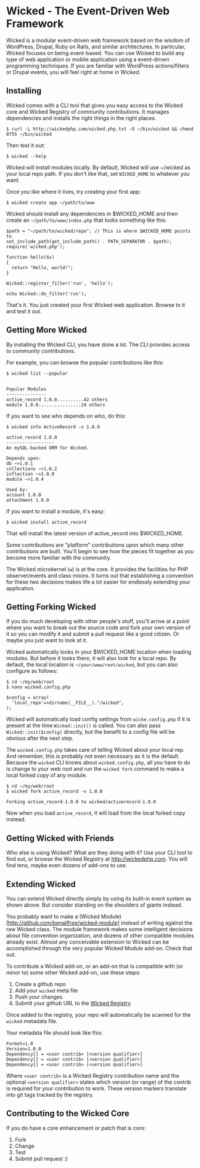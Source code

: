 # Wicked - The Event-Driven Web Framework

Wicked is a modular event-driven web framework based on the wisdom of WordPress, Drupal, Ruby on Rails, and similar architectures. In particular, Wicked focuses on being event-based. You can use Wicked to build any type of web application or mobile application using a event-driven programming techniques. If you are familiar with WordPress actions/filters or Drupal events, you will feel right at home in Wicked.

## Installing

Wicked comes with a CLI tool that gives you easy access to the Wicked core and Wicked Registry of community contributions. It manages dependencies and installs the right things in the right places.

    $ curl -L http://wickedphp.com/wicked.php.txt -O ~/bin/wicked && chmod 0755 ~/bin/wicked

Then test it out:

    $ wicked --help

Wicked will install modules locally. By default, Wicked will use ~/wicked as your local repo path. If you don't like that, set `WICKED_HOME` to whatever you want.

Once you like where it lives, try creating your first app:

    $ wicked create app ~/path/to/www
        

Wicked should install any dependencies in $WICKED_HOME and then create an `~/path/to/www/index.php` that looks something like this:

    $path = "~/path/to/wicked/repo"; // This is where $WICKED_HOME points to
    set_include_path(get_include_path() . PATH_SEPARATOR . $path);
    require('w/cked.php');
    
    function hello($s)
    {
      return "Hello, world!";
    }
    
    Wicked::register_filter('run', 'hello');
    
    echo Wicked::do_filter('run');

That's it. You just created your first Wicked web application. Browse to it and test it out.

## Getting More Wicked

By installing the Wicked CLI, you have done a lot. The CLI provides access to community contributions.

For example, you can browse the popular contributions like this:

    $ wicked list --popular
    

    Popular Modules
    ---------------
    active_record 1.0.0..........42 others
    module 1.0.0................24 others


If you want to see who depends on who, do this:

    $ wicked info ActiveRecord -v 1.0.0

    active_record 1.0.0
    ------------------
    An mySQL-backed ORM for Wicked.
    
    Depends upon:
    db ~>1.0.1
    collections ~>1.0.2
    inflection ~>1.0.0
    module ~>1.0.4
    
    Used by:
    account 1.0.0
    attachment 1.0.0
    
If you want to install a module, it's easy:

    $ wicked install active_record
    
That will install the latest version of active_record into $WICKED_HOME.

Some contributions are "platform" contributions upon which many other contributions are built. You'll begin to see how the pieces fit together as you become more familiar with the community. 

The Wicked microkernel (`w`) is at the core. It provides the facilities for PHP observer/events and class mixins. It turns out that establishing a convention for these two decisions makes life a lot easier for endlessly extending your application.

## Getting Forking Wicked

If you do much developing with other people's stuff, you'll arrive at a point where you want to break out the source code and fork your own version of it so you can modify it and submit a pull request like a good citizen. Or maybe you just want to look at it.

Wicked automatically looks in your $WICKED_HOME location when loading modules. But before it looks there, it will also look for a local repo. By default, the local location is `~/your/www/root/wicked`, but you can also configure as follows:

    $ cd ~/my/web/root
    $ nano wicked.config.php
    
    $config = array(
      'local_repo'=>dirname(__FILE__)."/wicked",
    );

Wicked will automatically load config settings from `wicke.config.php` if it is present at the time `Wicked::init()` is called. You can also pass `Wicked::init($config)` directly, but the benefit to a config file will be obvious after the next step.

The `wicked.config.php` takes care of telling Wicked about your local rep. And remember, this is probably not even necessary as it is the default. Because the `wicked` CLI knows about `wicked.config.php`, all you have to do is change to your web root and run the `wicked fork` command to make a local forked copy of any module.

    $ cd ~/my/web/root
    $ wicked fork active_record -v 1.0.0
    
    Forking active_record-1.0.0 to wicked/activerecord-1.0.0
    
Now when you load `active_record`, it will load from the local forked copy instead.


## Getting Wicked with Friends

Who else is using Wicked? What are they doing with it? Use your CLI tool to find out, or browse the Wicked Registry at http://wickedphp.com. You will find tens, maybe even dozens of add-ons to use.

## Extending Wicked

You can extend Wicked directly simply by using its built-in event system as shown above. But consider standing on the shoulders of giants instead.

You probably want to make a (Wicked Module)[http://github.com/benallfree/wicked-module] instead of writing against the raw Wicked class. The module framework makes some intelligent decisions about file convention organization, and dozens of other compatible modules already exist. Almost any conceivable extension to Wicked can be accomplished through the very popular Wicked Module add-on. Check that out.

To contribute a Wicked add-on, or an add-on that is compatible with (or minor to) some other Wicked add-on, use these steps:

1. Create a github repo
1. Add your `wicked` meta file
1. Push your changes
1. Submit your github URL to the [Wicked Registry](http://wickedphp.com)

Once added to the registry, your repo will automatically be scanned for the `wicked` metadata file.

Your metadata file should look like this:

    Format=1.0
    Version=1.0.0
    Dependency[] = <user contrib> [<version qualifier>]
    Dependency[] = <user contrib> [<version qualifier>]
    Dependency[] = <user contrib> [<version qualifier>]

Where `<user contrib>` is a Wicked Registry contribution name and the optional `<version qualifier>` states which version (or range) of the contrib is required for your contribution to work. These version markers translate into git tags tracked by the registry.

## Contributing to the Wicked Core

If you do have a core enhancement or patch that is core:

1. Fork
1. Change
1. Test
1. Submit pull request :)

